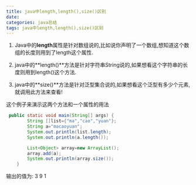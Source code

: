 ```yaml
---
title: java中length,length(),size()区别
date: 
categories: java总结
tags: java中length,length(),size()区别
---
```

1. Java中的**length**属性是针对数组说的,比如说你声明了一个数组,想知道这个数组的长度则用到了length这个属性.

2. java中的**length()**方法是针对字符串String说的,如果想看这个字符串的长度则用到length()这个方法.

3. java中的**size()**方法是针对泛型集合说的,如果想看这个泛型有多少个元素,就调用此方法来查看!
<!-- more -->
这个例子来演示这两个方法和一个属性的用法
``` java
 public static void main(String[] args) {
        String []list={"ma","cao","yuan"};
        String a="macaoyuan";
        System.out.println(list.length);
        System.out.println(a.length());

        List<Object> array=new ArrayList();
        array.add(a);
        System.out.println(array.size());
    }
```
输出的值为:
3
9
1